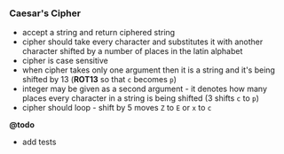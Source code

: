 ### Caesar's Cipher

* accept a string and return ciphered string
* cipher should take every character and substitutes it with another character 
shifted by a number of places in the latin alphabet
* cipher is case sensitive
* when cipher takes only one argument then it is a string and it's being 
shifted by 13 (**ROT13** so that `c` becomes `p`)
* integer may be given as a second argument - it denotes how many places 
every character in a string is being shifted (3 shifts `c` to `p`)
* cipher should loop - shift by 5 moves `Z` to `E` or `x` to `c` 

__@todo__  
* add tests
